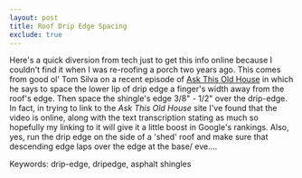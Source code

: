 ```yaml
---
layout: post
title: Roof Drip Edge Spacing
exclude: true
---
```


Here's a quick diversion from tech just to get this info online because I couldn't find it when I was re-roofing a porch two years ago.  This comes from good ol' Tom Silva on a recent episode of [Ask This Old House](https://www.thisoldhouse.com/how-to/testing-drip-edge-installations-roofing) in which he says to space the lower lip of drip edge a finger's width away from the roof's edge.  Then space the shingle's edge 3/8" - 1/2" over the drip-edge.  In fact, in trying to link to the *Ask This Old House* site I've found that the video is online, along with the text transcription stating as much so hopefully my linking to it will give it a little boost in Google's rankings.  Also, yes, run the drip edge on the side of a 'shed' roof and make sure that descending edge laps over the edge at the base/ eve....

Keywords: drip-edge, dripedge, asphalt shingles